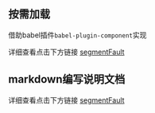 ## 按需加载
借助babel插件`babel-plugin-component`实现

详细查看点击下方链接
[segmentFault](https://segmentfault.com/a/1190000015884948)

## markdown编写说明文档

详细查看点击下方链接
[segmentFault](https://segmentfault.com/a/1190000016342795)
